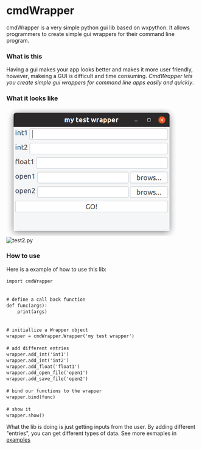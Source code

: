 # cmdWrapper
cmdWrapper is a very simple python gui lib based on wxpython. It allows programmers to create simple gui wrappers for their command line program.


### What is this
Having a gui makes your app looks better and makes it more user friendly, however, makeing a GUI is difficult and time consuming. *CmdWrapper lets you create simple gui wrappers for command line apps easily and quickly*.

### What it looks like
![test1.py](/screen_shots/test1.png)
![test2.py](/screen_shots/test2.png)

### How to use
Here is a example of how to use this lib: 
```python3
import cmdWrapper


# define a call back function
def func(args):
    print(args)


# initiallize a Wrapper object
wrapper = cmdWrapper.Wrapper('my test wrapper')

# add different entries
wrapper.add_int('int1')
wrapper.add_int('int2')
wrapper.add_float('float1')
wrapper.add_open_file('open1')
wrapper.add_save_file('open2')

# bind our functions to the wrapper
wrapper.bind(func)

# show it
wrapper.show()
```
What the lib is doing is just getting inputs from the user. By adding different "entries", you can get different types of data. See more exmaples in [examples](/examples)
